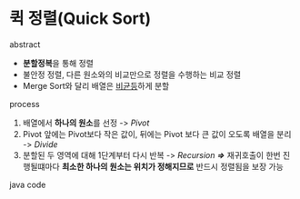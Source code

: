# 퀵 정렬(Quick Sort)
abstract
  - **분할정복**을 통해 정렬
  - 불안정 정렬, 다른 원소와의 비교만으로 정렬을 수행하는 비교 정렬
  - Merge Sort와 달리 배열은 <u>비균등</u>하게 분할
  
  
  
process
  1. 배열에서 **하나의 원소**를 선정 -> *Pivot*
  2. Pivot 앞에는 Pivot보다 작은 값이, 뒤에는 Pivot 보다 큰 값이 오도록 배열을 분리 -> *Divide*
  3. 분할된 두 영역에 대해 1단계부터 다시 반복 -> *Recursion*
      **_=>_** 재귀호출이 한번 진행될떄마다 **최소한 하나의 원소는 위치가 정해지므로** 반드시 정렬됨을 보장 가능
  
  
   
java code
